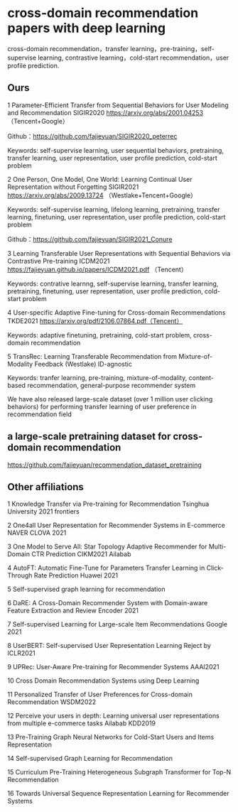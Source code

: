 # cross-domain recommendation papers with deep learning
cross-domain recommendation，transfer learning，pre-training，self-supervise learning, contrastive learning，cold-start recommendation，user profile prediction.

## Ours

1 Parameter-Efficient Transfer from Sequential Behaviors for User Modeling and Recommendation SIGIR2020 https://arxiv.org/abs/2001.04253 （Tencent+Google）

Github：https://github.com/fajieyuan/SIGIR2020_peterrec

Keywords: self-supervise learning, user sequential behaviors, pretraining, transfer learning, user representation, user profile prediction, cold-start problem

2 One Person, One Model, One World: Learning Continual User Representation without Forgetting SIGIR2021 https://arxiv.org/abs/2009.13724 （Westlake+Tencent+Google）

Keywords: self-supervise learning, lifelong learning, pretraining, transfer learning, finetuning, user representation, user profile prediction, cold-start problem

Github：https://github.com/fajieyuan/SIGIR2021_Conure

3 Learning Transferable User Representations with Sequential Behaviors via Contrastive Pre-training ICDM2021 https://fajieyuan.github.io/papers/ICDM2021.pdf （Tencent）

Keywords: contrative learnng, self-supervise learning, transfer learning, pretraining, finetuning, user representation, user profile prediction, cold-start problem

4 User-specific Adaptive Fine-tuning for Cross-domain Recommendations TKDE2021 https://arxiv.org/pdf/2106.07864.pdf（Tencent）

Keywords: adaptive finetuning, pretraining, cold-start problem, cross-domain recommendation


5 TransRec: Learning Transferable Recommendation from Mixture-of-Modality Feedback (Westlake)  ID-agnostic

Keywords: tranfer learning, pre-training, mixture-of-modality, content-based recommendation, general-purpose recommender system


We have also released large-scale dataset (over 1 million user clicking behaviors) for performing transfer learning of user preference in recommendation field

## a large-scale pretraining dataset for cross-domain recommendation 
https://github.com/fajieyuan/recommendation_dataset_pretraining


## Other affiliations
1 Knowledge Transfer via Pre-training for Recommendation Tsinghua University 2021 frontiers

2 One4all User Representation for Recommender Systems in E-commerce  NAVER CLOVA 2021

3 One Model to Serve All: Star Topology Adaptive Recommender for Multi-Domain CTR Prediction CIKM2021 Ailabab

4 AutoFT: Automatic Fine-Tune for Parameters Transfer Learning in Click-Through Rate Prediction Huawei 2021

5 Self-supervised graph learning for recommendation

6 DaRE: A Cross-Domain Recommender System with Domain-aware Feature Extraction and Review Encoder 2021

7 Self-supervised Learning for Large-scale Item Recommendations  Google 2021

8 UserBERT: Self-supervised User Representation Learning Reject by ICLR2021

9 UPRec: User-Aware Pre-training for Recommender Systems AAAI2021

10 Cross Domain Recommendation Systems using Deep Learning

11 Personalized Transfer of User Preferences for Cross-domain Recommendation WSDM2022

12 Perceive your users in depth: Learning universal user representations from multiple e-commerce tasks Ailabab KDD2019

13 Pre-Training Graph Neural Networks for Cold-Start Users and Items Representation

14 Self-supervised Graph Learning for Recommendation

15 Curriculum Pre-Training Heterogeneous Subgraph Transformer for Top-N Recommendation
 
16 Towards Universal Sequence Representation Learning for Recommender Systems
